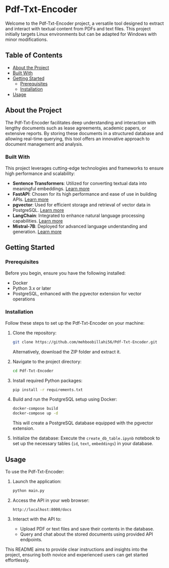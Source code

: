 # Pdf-Txt-Encoder

Welcome to the Pdf-Txt-Encoder project, a versatile tool designed to extract and interact with textual content from PDFs and text files. This project initially targets Linux environments but can be adapted for Windows with minor modifications.

## Table of Contents

- [About the Project](#about-the-project)
- [Built With](#built-with)
- [Getting Started](#getting-started)
  - [Prerequisites](#prerequisites)
  - [Installation](#installation)
- [Usage](#usage)


## About the Project

The Pdf-Txt-Encoder facilitates deep understanding and interaction with lengthy documents such as lease agreements, academic papers, or extensive reports. By storing these documents in a structured database and allowing real-time querying, this tool offers an innovative approach to document management and analysis.

### Built With

This project leverages cutting-edge technologies and frameworks to ensure high performance and scalability:
- **Sentence Transformers**: Utilized for converting textual data into meaningful embeddings. [Learn more](https://www.sbert.net/)
- **FastAPI**: Chosen for its high performance and ease of use in building APIs. [Learn more](https://fastapi.tiangolo.com/)
- **pgvector**: Used for efficient storage and retrieval of vector data in PostgreSQL. [Learn more](https://github.com/pgvector/pgvector)
- **LangChain**: Integrated to enhance natural language processing capabilities. [Learn more](https://github.com/langchain-ai/langchain)
- **Mistral-7B**: Deployed for advanced language understanding and generation. [Learn more](https://www.mistral.ai/)

## Getting Started

### Prerequisites

Before you begin, ensure you have the following installed:
- Docker
- Python 3.x or later
- PostgreSQL, enhanced with the pgvector extension for vector operations

### Installation

Follow these steps to set up the Pdf-Txt-Encoder on your machine:
1. Clone the repository:
   ```sh
   git clone https://github.com/mehboobillahi56/Pdf-Txt-Encoder.git
   ```
   Alternatively, download the ZIP folder and extract it.

2. Navigate to the project directory:
   ```sh
   cd Pdf-Txt-Encoder
   ```

3. Install required Python packages:
   ```sh
   pip install -r requirements.txt
   ```

4. Build and run the PostgreSQL setup using Docker:
   ```sh
   docker-compose build
   docker-compose up -d
   ```
   This will create a PostgreSQL database equipped with the pgvector extension.

5. Initialize the database:
   Execute the `create_db_table.ipynb` notebook to set up the necessary tables (`id`, `text`, `embeddings`) in your database.

## Usage

To use the Pdf-Txt-Encoder:
1. Launch the application:
   ```sh
   python main.py
   ```

2. Access the API in your web browser:
   ```
   http://localhost:8000/docs
   ```

3. Interact with the API to:
   - Upload PDF or text files and save their contents in the database.
   - Query and chat about the stored documents using provided API endpoints.

This README aims to provide clear instructions and insights into the project, ensuring both novice and experienced users can get started effortlessly.
